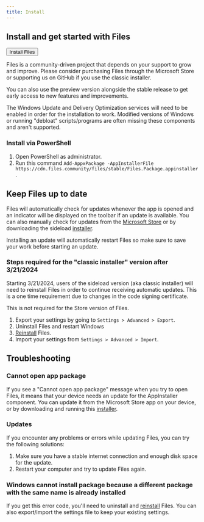 ```yaml
---
title: Install
---
```


<script>
  import { Button, InfoBar } from "fluent-svelte";
</script>

## Install and get started with Files

<Button href="/download/" variant="accent">
	Install Files
</Button>

Files is a community-driven project that depends on your support to grow and improve. Please consider purchasing Files through the Microsoft Store or supporting us on GitHub if you use the classic installer.

You can also use the preview version alongside the stable release to get early access to new features and improvements.

<InfoBar title="Note" severity="information">
	The Windows Update and Delivery Optimization services will need to be enabled in order for the installation to work. Modified versions of Windows or running "debloat" scripts/programs are often missing these components and aren't supported.
</InfoBar>

### Install via PowerShell

1. Open PowerShell as administrator.
2. Run this command `Add-AppxPackage -AppInstallerFile https://cdn.files.community/files/stable/Files.Package.appinstaller`.

## Keep Files up to date

Files will automatically check for updates whenever the app is opened and an indicator will be displayed on the toolbar if an update is available. You can also manually check for updates from the [Microsoft Store](ms-windows-store://pdp/?ProductId=9nghp3dx8hdx&cid=FilesWebsite) or by downloading the sideload [installer](/download/).

<InfoBar title="Note" severity="information">
	Installing an update will automatically restart Files so make sure to save your work before starting an update.
</InfoBar>

### Steps required for the "classic installer" version after 3/21/2024

Starting 3/21/2024, users of the sideload version (aka classic installer) will need to reinstall Files in order to continue receiving automatic updates. This is a one time requirement due to changes in the code signing certificate.

<InfoBar title="Note" severity="information">
	This is not required for the Store version of Files.
</InfoBar>

1. Export your settings by going to `Settings > Advanced > Export`. 
2. Uninstall Files and restart Windows
3. [Reinstall](/download/) Files.
4. Import your settings from `Settings > Advanced > Import`.

## Troubleshooting

### Cannot open app package

If you see a "Cannot open app package" message when you try to open Files, it means that your device needs an update for the AppInstaller component. You can update it from the Microsoft Store app on your device, or by downloading and running this [installer](https://learn.microsoft.com/en-us/windows/msix/app-installer/install-update-app-installer).

### Updates

If you encounter any problems or errors while updating Files, you can try the following solutions:
1. Make sure you have a stable internet connection and enough disk space for the update.
2. Restart your computer and try to update Files again.

### Windows cannot install package because a different package with the same name is already installed

If you get this error code, you'll need to uninstall and [reinstall](/download/) Files. You can also export/import the settings file to keep your existing settings.
